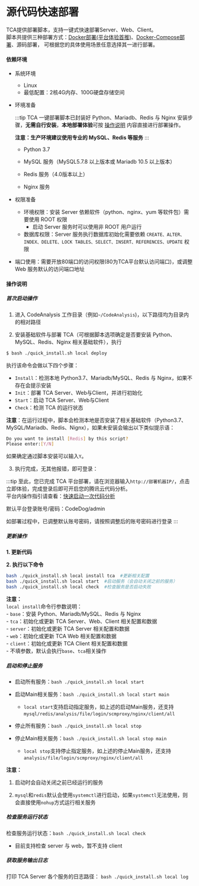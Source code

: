 # 源代码快速部署
TCA提供部署脚本，支持一键式快速部署Server、Web、Client。  
脚本共提供三种部署方式：[Docker部署(平台体验首推)](./dockerDeploy.md)、[Docker-Compose部署](./dockercomposeDeploy.md)、源码部署，
可根据您的具体使用场景任意选择其一进行部署。

#### 依赖环境

- 系统环境
  - Linux
  - 最低配置：2核4G内存、100G硬盘存储空间

- 环境准备

  :::tip
  TCA 一键部署脚本已封装好 Python、Mariadb、Redis 与 Nginx 安装步骤，**无需自行安装**，**本地部署体验**可按 [操作说明](#操作说明) 内容直接进行部署操作。

  **注意：生产环境建议使用专业的 MySQL、Redis 等服务**
  :::
  - Python 3.7

  - MySQL 服务（MySQL5.7.8 以上版本或 Mariadb 10.5 以上版本）

  - Redis 服务（4.0版本以上）

  - Nginx 服务

- 权限准备

  - 环境权限：安装 Server 依赖软件（python、nginx、yum 等软件包）需要使用 ROOT 权限
    - 启动 Server 服务时可以使用非 ROOT 用户运行
  - 数据库权限：Server 服务执行数据库初始化需要依赖 ``CREATE、ALTER、INDEX、DELETE、LOCK TABLES、SELECT、INSERT、REFERENCES、UPDATE`` 权限
- 端口使用：需要开放80端口的访问权限(80为TCA平台默认访问端口)，或调整 Web 服务默认的访问端口地址

#### 操作说明

##### 首次启动操作

1. 进入 CodeAnalysis 工作目录（例如``~/CodeAnalysis``)，以下路径均为目录内的相对路径

2. 安装基础软件与部署 TCA（可根据脚本选项确定是否要安装 Python、MySQL、Redis、Nginx 相关基础软件），执行
  ```bash
  $ bash ./quick_install.sh local deploy
  ```

  执行该命令会做以下四个步骤：
  - `Install`：检测本地 Python3.7、Mariadb/MySQL、Redis 与 Nginx，如果不存在会提示安装
  - `Init`：部署 TCA Server、Web与Client，并进行初始化
  - `Start`：启动 TCA Server、Web与Client
  - `Check`：检测 TCA 的运行状态
   
  **注意**：在运行过程中，脚本会检测本地是否安装了相关基础软件（Python3.7、MySQL/Mariadb、Redis、Nignx），如果未安装会输出以下类似提示语：
  ```bash
  Do you want to install [Redis] by this script?
  Please enter:[Y/N]
  ```
  如果确定通过脚本安装可以输入`Y`。


3. 执行完成，无其他报错，即可登录：

:::tip
至此，您已完成 TCA 平台部署，请在浏览器输入`http://部署机器IP/`，点击立即体验，完成登录后即可开启您的腾讯云代码分析。  
平台内操作指引请查看：[快速启动一次代码分析](../guide/快速入门/快速启动一次代码分析.md)

默认平台登录账号/密码：CodeDog/admin

如部署过程中，已调整默认账号密码，请按照调整后的账号密码进行登录
:::


##### 更新操作
**1. 更新代码**

**2. 执行以下命令**
```bash
bash ./quick_install.sh local install tca  #更新相关配置
bash ./quick_install.sh local start  #启动服务（会自动关闭之前的服务）
bash ./quick_install.sh local check  #检查服务是否启动失败
```
**注意：**  
 `local install`命令行参数说明：    
    - `base`：安装 Python、Mariadb/MySQL、Redis 与 Nginx  
    - `tca`：初始化或更新 TCA Server、Web、Client 相关配置和数据  
    - `server`：初始化或更新 TCA Server 相关配置和数据  
    - `web`：初始化或更新 TCA Web 相关配置和数据  
    - `client`：初始化或更新 TCA Client 相关配置和数据  
    - 不填参数，默认会执行`base`、`tca`相关操作  

##### 启动和停止服务

- 启动所有服务：`bash ./quick_install.sh local start`

- 启动Main相关服务：`bash ./quick_install.sh local start main`
  - `local start`支持启动指定服务，如上述的启动Main服务，还支持`mysql/redis/analysis/file/login/scmproxy/nginx/client/all`

- 停止所有服务：`bash ./quick_install.sh local stop`

- 停止Main相关服务：`bash ./quick_install.sh local stop main`
  - `local stop`支持停止指定服务，如上述的停止Main服务，还支持`analysis/file/login/scmproxy/nginx/client/all`

**注意：**  
1. 启动时会自动关闭之前已经运行的服务

2. `mysql`和`redis`默认会使用`systemctl`进行启动，如果`systemctl`无法使用，则会直接使用`nohup`方式运行相关服务

##### 检查服务运行状态
检查服务运行状态：`bash ./quick_install.sh local check`
  - 目前支持检查 server 与 web，暂不支持 client

##### 获取服务输出日志
打印 TCA Server 各个服务的日志路径： `bash ./quick_install.sh local log`

